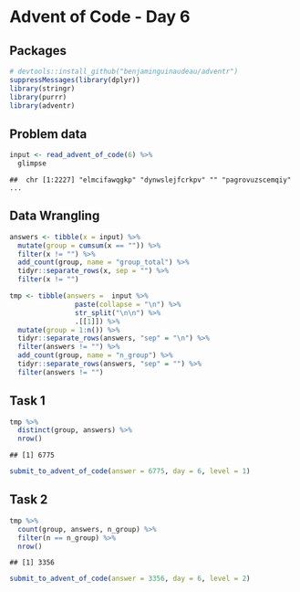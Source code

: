 Advent of Code - Day 6
================

## Packages

``` r
# devtools::install_github("benjaminguinaudeau/adventr")
suppressMessages(library(dplyr))
library(stringr)
library(purrr)
library(adventr)
```

## Problem data

``` r
input <- read_advent_of_code(6) %>%
  glimpse
```

    ##  chr [1:2227] "elmcifawqgkp" "dynwslejfcrkpv" "" "pagrovuzscemqiy" ...

## Data Wrangling

``` r
answers <- tibble(x = input) %>%
  mutate(group = cumsum(x == "")) %>%
  filter(x != "") %>%
  add_count(group, name = "group_total") %>%
  tidyr::separate_rows(x, sep = "") %>%
  filter(x != "")

tmp <- tibble(answers =  input %>%
                paste(collapse = "\n") %>%
                str_split("\n\n") %>%
                .[[1]]) %>%
  mutate(group = 1:n()) %>%
  tidyr::separate_rows(answers, "sep" = "\n") %>%
  filter(answers != "") %>%
  add_count(group, name = "n_group") %>%
  tidyr::separate_rows(answers, "sep" = "") %>%
  filter(answers != "")
```

## Task 1

``` r
tmp %>%
  distinct(group, answers) %>%
  nrow()
```

    ## [1] 6775

``` r
submit_to_advent_of_code(answer = 6775, day = 6, level = 1)
```

## Task 2

``` r
tmp %>%
  count(group, answers, n_group) %>%
  filter(n == n_group) %>%
  nrow()
```

    ## [1] 3356

``` r
submit_to_advent_of_code(answer = 3356, day = 6, level = 2)
```
